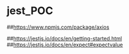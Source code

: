 # jest_POC


##https://www.npmjs.com/package/axios

##https://jestjs.io/docs/en/getting-started.html
##https://jestjs.io/docs/en/expect#expectvalue

